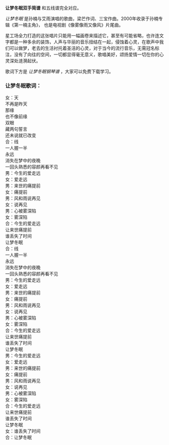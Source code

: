 

**让梦冬眠双手简谱** 和五线谱完全对应。

_让梦冬眠_ 是孙楠与艾雨演唱的歌曲，梁芒作词、三宝作曲。2000年收录于孙楠专辑《第一楠主角》， 也是电视剧《像雾像雨又像风》片尾曲。

星工场全力打造的这张唱片只能用一幅画卷来描述它，甚至有可能省略，也许连文字都是一种多余的装饰，人声与华丽的音乐扭结在一起，侵蚀着心灵，在歌声中我们可以做梦，老去的生活衬托着圣洁的心灵，对于当今的流行音乐，无需冠名标注，没有了向往的空间，一切都显得毫无意义，歌唱美好，颂扬爱情一切在你的心灵深处涟漪起伏。

歌词下方是 _让梦冬眠钢琴谱_ ，大家可以免费下载学习。

### 让梦冬眠歌词：

女：天  
不再是昨天  
那缘  
也不像前缘  
双眼  
藏两句誓言  
还未说就已改变  
合：线  
一人握一半  
永远  
消失在梦中的夜晚  
一回头熟悉的容颜再看不见  
男：今生的爱走远  
女：爱走远  
男：来世的痛提前  
女：痛提前  
男：风和雨说再见  
女：说再见  
男：心被雾深陷  
女：雾深陷  
合：今生的爱走远  
让来世痛提前  
谁丢失了时间  
让梦冬眠  
合：线  
一人握一半  
永远  
消失在梦中的夜晚  
一回头熟悉的容颜再看不见  
男：今生的爱走远  
女：爱走远  
男：来世的痛提前  
女：痛提前  
男：风和雨说再见  
女：说再见  
男：心被雾深陷  
女：雾深陷  
合：今生的爱走远  
让来世痛提前  
谁丢失了时间  
让梦冬眠  
男：今生的爱走远  
女：爱走远  
男：来世的痛提前  
女：痛提前  
男：风和雨说再见  
女：说再见  
男：心被雾深陷  
女：雾深陷  
合：今生的爱走远  
让来世痛提前  
谁丢失了时间  
让梦冬眠  
女：谁丢失了时间  
合：让梦冬眠

